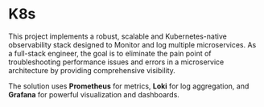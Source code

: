 # K8s

This project implements a robust, scalable and Kubernetes-native observability stack designed to Monitor and log multiple microservices. As a full-stack engineer, the goal is to eliminate the pain point of troubleshooting performance issues and errors in a microservice architecture by providing comprehensive visibility.

The solution uses **Prometheus** for metrics, **Loki** for log aggregation, and **Grafana** for powerful visualization and dashboards.
